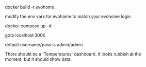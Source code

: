 docker build -t evohome .

modify the env vars for evohome to match your evohome login

docker-compose up -d

goto localhost:3000

default username/pass is admin/admin

There should be a 'Temperatures' dashboard. It looks rubbish at the moment, but it should show data.